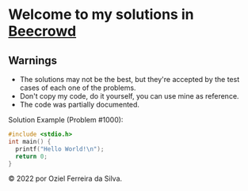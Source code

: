 # Welcome to my solutions in [Beecrowd](https://www.beecrowd.com.br/)

## __Warnings__  

- The solutions may not be the best, but they're accepted by the test cases of each one of the problems.
- Don't copy my code, do it yourself, you can use mine as reference.
- The code was partially documented.

Solution Example (Problem #1000):

```cpp
#include <stdio.h>
int main() {
  printf("Hello World!\n");
  return 0;
}
```

&copy; 2022 por Oziel Ferreira da Silva.
